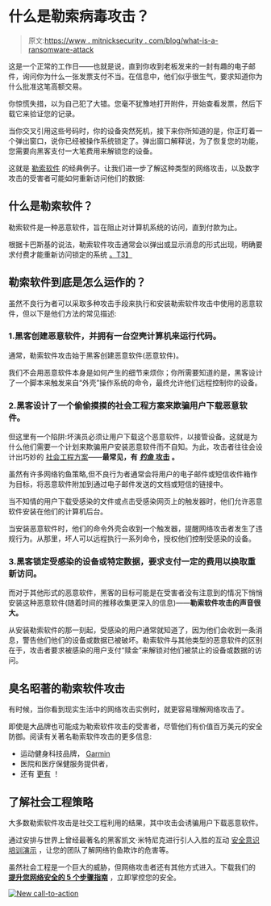 # 什么是勒索病毒攻击？

> 原文:[https://www . mitnicksecurity . com/blog/what-is-a-ransomware-attack](https://www.mitnicksecurity.com/blog/what-is-a-ransomware-attack)

这是一个正常的工作日——也就是说，直到你收到老板发来的一封有趣的电子邮件，询问你为什么一张发票支付不当。在信息中，他们似乎很生气，要求知道你为什么批准这笔高额交易。

你惊慌失措，以为自己犯了大错。您毫不犹豫地打开附件，开始查看发票，然后下载它来验证您的记录。

当你交叉引用这些号码时，你的设备突然死机，接下来你所知道的是，你正盯着一个弹出窗口，说你已经被操作系统锁定了。弹出窗口解释说，为了恢复您的功能，您需要向黑客支付一大笔费用来解锁您的设备。

这就是 [勒索软件](https://www.knowbe4.com/ransomware) 的经典例子。让我们进一步了解这种类型的网络攻击，以及数字攻击的受害者可能如何重新访问他们的数据:

## 什么是勒索软件？

勒索软件是一种恶意软件，旨在阻止对计算机系统的访问，直到付款为止。

根据卡巴斯基的说法，勒索软件攻击通常会以弹出或显示消息的形式出现，明确要求付费才能重新访问锁定的系统 [。T3】](https://www.kaspersky.com/resource-center/definitions/what-is-ransomware)

## 勒索软件到底是怎么运作的？

虽然不良行为者可以采取多种攻击手段来执行和安装勒索软件攻击中使用的恶意软件，但以下是他们方法的常见描述:

### 1.黑客创建恶意软件，并拥有一台空壳计算机来运行代码。

通常，勒索软件攻击始于黑客创建恶意软件(恶意软件)。

我们不会用恶意软件本身是如何产生的细节来烦你；你所需要知道的是，黑客设计了一个脚本来触发来自“外壳”操作系统的命令，最终允许他们远程控制你的设备。

### 2.黑客设计了一个偷偷摸摸的社会工程方案来欺骗用户下载恶意软件。

但这里有一个陷阱:坏演员必须让用户下载这个恶意软件，以接管设备。这就是为什么他们需要一个计划来欺骗用户安装恶意软件而不自知。为此，攻击者往往会设计出巧妙的 [社会工程方案](https://www.mitnicksecurity.com/blog/social-engineering-attacks)——**最常见，有** [***钓鱼*** **攻击**](https://www.mitnicksecurity.com/blog/spear-phishing-targeted-email-scams-what-you-need-to-know-about-this-hacking-technique) **。**

虽然有许多网络钓鱼策略,但不良行为者通常会将用户的电子邮件或短信收件箱作为目标，将恶意软件附加到通过电子邮件发送的文档或短信的链接中。

当不知情的用户下载受感染的文件或点击受感染网页上的触发器时，他们允许恶意软件安装在他们的计算机后台。

当安装恶意软件时，他们的命令外壳会收到一个触发器，提醒网络攻击者发生了违规行为。从那里，坏人可以远程执行一系列命令，授权他们控制受感染的设备。

### 3.黑客锁定受感染的设备或特定数据，要求支付一定的费用以换取重新访问。

而对于其他形式的恶意软件，黑客的目标可能是在受害者没有注意到的情况下悄悄安装这种恶意软件(随着时间的推移收集更深入的信息)——**勒索软件攻击的声音很大。**

从安装勒索软件的那一刻起，受感染的用户通常就知道了，因为他们会收到一条消息，警告他们他们的设备或数据已被破坏。勒索软件与其他类型的恶意软件的区别在于，攻击者要求被感染的用户支付“赎金”来解锁对他们被禁止的设备或数据的访问。

## 臭名昭著的勒索软件攻击

有时候，当你看到现实生活中的网络攻击实例时，就更容易理解网络攻击了。

即使是大品牌也可能成为勒索软件攻击的受害者，尽管他们有价值百万美元的安全防御。阅读有关著名勒索软件攻击的更多信息:

*   运动健身科技品牌， [Garmin](https://www.mitnicksecurity.com/blog/2020-garmin-ransomware-attack)
*   医院和医疗保健服务提供者，[](https://www.mitnicksecurity.com/blog/an-overview-of-the-2020-uhs-ransomware-attack)
*   还有 [更有](https://www.tripwire.com/state-of-security/security-awareness/10-most-significant-ransomware-attacks/) ！

## 了解社会工程策略

大多数勒索软件攻击是社交工程利用的结果，其中攻击会诱骗用户下载恶意软件。

通过安排与世界上曾经最著名的黑客凯文·米特尼克进行引人入胜的互动 [安全意识培训演示](https://www.mitnicksecurity.com/kevin-mitnick-security-awareness-training) ，让您的团队了解网络钓鱼欺诈的危害等。

虽然社会工程是一个巨大的威胁，但网络攻击者还有其他方式进入。下载我们的 [**提升您网络安全的 5 个步骤指南**](https://www.mitnicksecurity.com/lp-easy-steps-to-avoid-cyber-threats) ，立即掌控您的安全。

[![New call-to-action](../Images/95ee2efaa0b0e1050f47338da41f7869.png)](https://cta-redirect.hubspot.com/cta/redirect/3875471/7f9b1de1-cf7c-4700-8892-cdf9402b32cf)